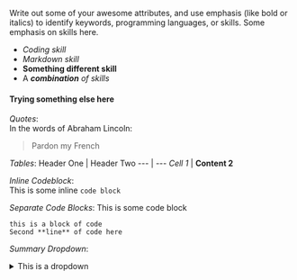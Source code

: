 Write out some of your awesome attributes, and use emphasis (like bold or italics) to identify keywords, programming languages, or skills.
Some emphasis on skills here.
* *Coding skill*
* _Markdown skill_
* **Something different skill**
* A _**combination** of skills_

#### Trying something else here
_Quotes_:  
In the words of Abraham Lincoln:
> Pardon my French

_Tables_:
Header One | Header Two
--- | ---
_Cell 1_ | __Content 2__

_Inline Codeblock_:  
This is some inline `code block`

_Separate Code Blocks_:
This is some code block
```
this is a block of code
Second **line** of code here
```

_Summary Dropdown_:
<details>
  <summary>This is a dropdown</summary>
  Some content herer
  * Additional line of content
  * Some more content to display
  </details>
